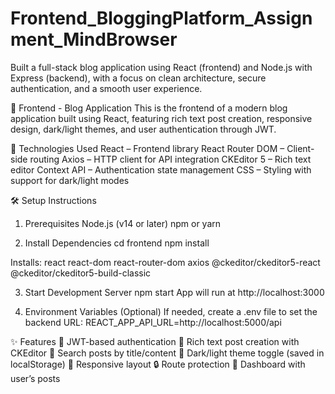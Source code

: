 # Frontend_BloggingPlatform_Assignment_MindBrowser
Built a full-stack blog application using React (frontend) and Node.js with Express (backend), with a focus on clean architecture, secure authentication, and a smooth user experience.

📘 Frontend - Blog Application
This is the frontend of a modern blog application built using React, featuring rich text post creation, responsive design, dark/light themes, and user authentication through JWT.

🚀 Technologies Used
React – Frontend library
React Router DOM – Client-side routing
Axios – HTTP client for API integration
CKEditor 5 – Rich text editor
Context API – Authentication state management
CSS – Styling with support for dark/light modes

🛠️ Setup Instructions
1. Prerequisites
Node.js (v14 or later)
npm or yarn

2. Install Dependencies
cd frontend
npm install

Installs:
react react-dom react-router-dom axios @ckeditor/ckeditor5-react @ckeditor/ckeditor5-build-classic

3. Start Development Server
npm start
App will run at http://localhost:3000

5. Environment Variables (Optional)
If needed, create a .env file to set the backend URL:
REACT_APP_API_URL=http://localhost:5000/api

✨ Features
🔐 JWT-based authentication
📝 Rich text post creation with CKEditor
🔎 Search posts by title/content
🎨 Dark/light theme toggle (saved in localStorage)
📱 Responsive layout
🔒 Route protection
🧑 Dashboard with user’s posts
